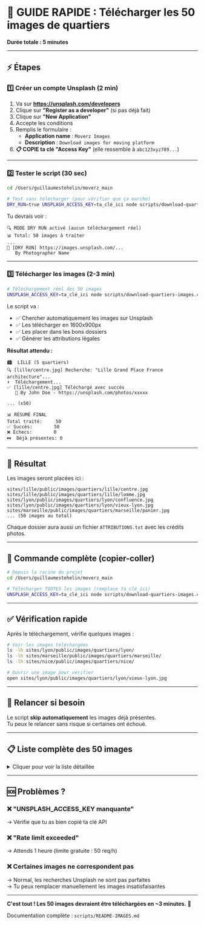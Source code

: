 # 🚀 GUIDE RAPIDE : Télécharger les 50 images de quartiers

**Durée totale : 5 minutes**

---

## ⚡ Étapes

### 1️⃣ Créer un compte Unsplash (2 min)

1. Va sur **https://unsplash.com/developers**
2. Clique sur **"Register as a developer"** (si pas déjà fait)
3. Clique sur **"New Application"**
4. Accepte les conditions
5. Remplis le formulaire :
   - **Application name** : `Moverz Images`
   - **Description** : `Download images for moving platform`
6. **📋 COPIE ta clé "Access Key"** (elle ressemble à `abc123xyz789...`)

---

### 2️⃣ Tester le script (30 sec)

```bash
cd /Users/guillaumestehelin/moverz_main

# Test sans télécharger (pour vérifier que ça marche)
DRY_RUN=true UNSPLASH_ACCESS_KEY=ta_clé_ici node scripts/download-quartiers-images.cjs
```

Tu devrais voir :
```
🔍 MODE DRY RUN activé (aucun téléchargement réel)
📊 Total: 50 images à traiter
...
🔗 [DRY RUN] https://images.unsplash.com/...
   By Photographer Name
```

---

### 3️⃣ Télécharger les images (2-3 min)

```bash
# Téléchargement réel des 50 images
UNSPLASH_ACCESS_KEY=ta_clé_ici node scripts/download-quartiers-images.cjs
```

Le script va :
- ✅ Chercher automatiquement les images sur Unsplash
- ✅ Les télécharger en 1600x900px
- ✅ Les placer dans les bons dossiers
- ✅ Générer les attributions légales

**Résultat attendu :**
```
🏙️  LILLE (5 quartiers)
🔍 [lille/centre.jpg] Recherche: "Lille Grand Place France architecture"...
⬇️  Téléchargement...
✅ [lille/centre.jpg] Téléchargé avec succès
   📸 By John Doe - https://unsplash.com/photos/xxxxx

... (x50)

📊 RÉSUMÉ FINAL
Total traité:     50
✅ Succès:        50
❌ Échecs:        0
⏭️  Déjà présentes: 0
```

---

## 📁 Résultat

Les images seront placées ici :

```
sites/lille/public/images/quartiers/lille/centre.jpg
sites/lille/public/images/quartiers/lille/lomme.jpg
sites/lyon/public/images/quartiers/lyon/confluence.jpg
sites/lyon/public/images/quartiers/lyon/vieux-lyon.jpg
sites/marseille/public/images/quartiers/marseille/panier.jpg
... (50 images au total)
```

Chaque dossier aura aussi un fichier `ATTRIBUTIONS.txt` avec les crédits photos.

---

## 🎯 Commande complète (copier-coller)

```bash
# Depuis la racine du projet
cd /Users/guillaumestehelin/moverz_main

# Télécharger TOUTES les images (remplace ta_clé_ici)
UNSPLASH_ACCESS_KEY=ta_clé_ici node scripts/download-quartiers-images.cjs
```

---

## ✅ Vérification rapide

Après le téléchargement, vérifie quelques images :

```bash
# Voir les images téléchargées
ls -lh sites/lyon/public/images/quartiers/lyon/
ls -lh sites/marseille/public/images/quartiers/marseille/
ls -lh sites/nice/public/images/quartiers/nice/

# Ouvrir une image pour vérifier
open sites/lyon/public/images/quartiers/lyon/vieux-lyon.jpg
```

---

## 🔄 Relancer si besoin

Le script **skip automatiquement** les images déjà présentes.  
Tu peux le relancer sans risque si certaines ont échoué.

---

## 📋 Liste complète des 50 images

<details>
<summary>Cliquer pour voir la liste détaillée</summary>

### Lille (5)
- ✅ centre.jpg
- ✅ lomme.jpg
- ✅ moulins.jpg
- ✅ vieux-lille.jpg
- ✅ wazemmes.jpg

### Lyon (5)
- ✅ confluence.jpg
- ✅ croix-rousse.jpg
- ✅ part-dieu.jpg
- ✅ presquile.jpg
- ✅ vieux-lyon.jpg

### Marseille (5)
- ✅ endoume.jpg
- ✅ joliette.jpg
- ✅ panier.jpg
- ✅ plaine.jpg
- ✅ vieux-port.jpg

### Montpellier (5)
- ✅ antigone.jpg
- ✅ beaux-arts.jpg
- ✅ comedie.jpg
- ✅ ecusson.jpg
- ✅ port-marianne.jpg

### Nantes (5)
- ✅ beaulieu.jpg
- ✅ centre-ville.jpg
- ✅ dervallieres.jpg
- ✅ ile-nantes.jpg
- ✅ malakoff.jpg

### Nice (5)
- ✅ cimiez.jpg
- ✅ liberation.jpg
- ✅ port.jpg
- ✅ promenade-anglais.jpg
- ✅ vieux-nice.jpg

### Rennes (5)
- ✅ beaulieu.jpg
- ✅ centre-ville.jpg
- ✅ cleunay.jpg
- ✅ thabor.jpg
- ✅ villejean.jpg

### Rouen (5)
- ✅ centre-ville.jpg
- ✅ coteaux-sud.jpg
- ✅ joli-mai.jpg
- ✅ saint-marc.jpg
- ✅ saint-sever.jpg

### Strasbourg (5)
- ✅ cronenbourg.jpg
- ✅ esplanade.jpg
- ✅ grande-ile.jpg
- ✅ hautepierre.jpg
- ✅ neudorf.jpg

### Toulouse (5)
- ✅ capitole.jpg
- ✅ carmes.jpg
- ✅ compans.jpg
- ✅ jean-jaures.jpg
- ✅ saint-cyprien.jpg

</details>

---

## 🆘 Problèmes ?

### ❌ "UNSPLASH_ACCESS_KEY manquante"
→ Vérifie que tu as bien copié ta clé API

### ❌ "Rate limit exceeded"
→ Attends 1 heure (limite gratuite : 50 req/h)

### ❌ Certaines images ne correspondent pas
→ Normal, les recherches Unsplash ne sont pas parfaites  
→ Tu peux remplacer manuellement les images insatisfaisantes

---

**C'est tout ! Les 50 images devraient être téléchargées en ~3 minutes.** 🎉

Documentation complète : `scripts/README-IMAGES.md`

